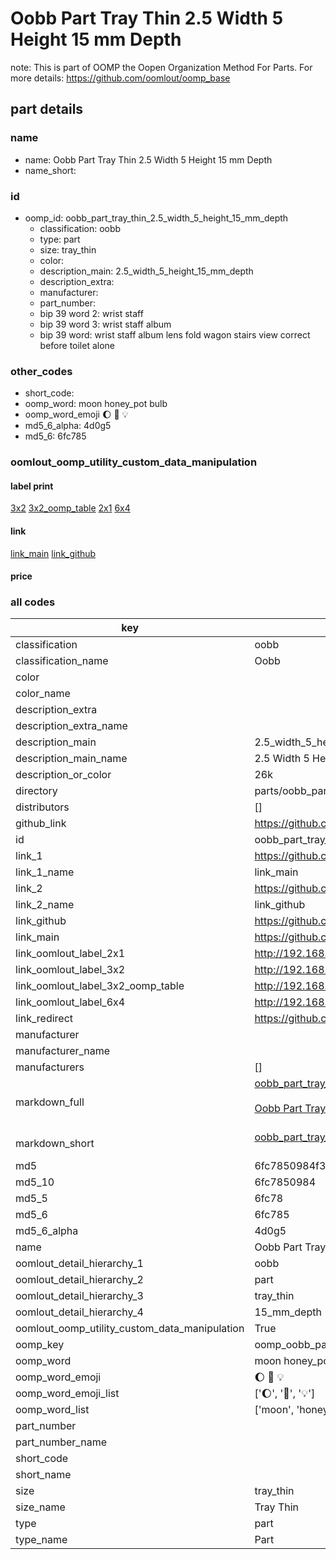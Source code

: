 # Oobb Part Tray Thin 2.5 Width 5 Height 15 mm Depth  

note: This is part of OOMP the Oopen Organization Method For Parts. For more details: https://github.com/oomlout/oomp_base

##  part details
  







### name
* name: Oobb Part Tray Thin 2.5 Width 5 Height 15 mm Depth
* name_short: 
### id
* oomp_id: oobb_part_tray_thin_2.5_width_5_height_15_mm_depth
  * classification: oobb
  * type: part
  * size: tray_thin
  * color: 
  * description_main: 2.5_width_5_height_15_mm_depth
  * description_extra: 
  * manufacturer: 
  * part_number: 
  * bip 39 word 2: wrist staff
  * bip 39 word 3: wrist staff album
  * bip 39 word: wrist staff album lens fold wagon stairs view correct before toilet alone

### other_codes
* short_code: 
* oomp_word: moon honey_pot bulb
* oomp_word_emoji :moon: :honey_pot: :bulb:
* md5_6_alpha: 4d0g5
* md5_6: 6fc785






### oomlout_oomp_utility_custom_data_manipulation
#### label print
[3x2](http://192.168.1.245:1112/?label=oomp%204d0g5)
[3x2_oomp_table](http://192.168.1.108:1112/?label=oomp%204d0g5)
[2x1](http://192.168.1.242:1112/?label=oomp%204d0g5)
[6x4](http://192.168.1.55:1112/?label=oomp%204d0g5)    

#### link

[link_main](https://github.com/oomlout/oomlout_oomp_version_1_messy/tree/main/parts/oobb_part_tray_thin_2.5_width_5_height_15_mm_depth) [link_github](https://github.com/oomlout/oomlout_oomp_version_1_messy/tree/main/parts/oobb_part_tray_thin_2.5_width_5_height_15_mm_depth)                             

#### price







### all codes 
| key | value |  
| --- | --- |  
| classification | oobb |  
| classification_name | Oobb |  
| color |  |  
| color_name |  |  
| description_extra |  |  
| description_extra_name |  |  
| description_main | 2.5_width_5_height_15_mm_depth |  
| description_main_name | 2.5 Width 5 Height 15 mm Depth |  
| description_or_color | 26k |  
| directory | parts/oobb_part_tray_thin_2.5_width_5_height_15_mm_depth |  
| distributors | [] |  
| github_link | https://github.com/oomlout/oomlout_oomp_part_src/tree/main/parts/oobb_part_tray_thin_2.5_width_5_height_15_mm_depth |  
| id | oobb_part_tray_thin_2.5_width_5_height_15_mm_depth |  
| link_1 | https://github.com/oomlout/oomlout_oomp_version_1_messy/tree/main/parts/oobb_part_tray_thin_2.5_width_5_height_15_mm_depth |  
| link_1_name | link_main |  
| link_2 | https://github.com/oomlout/oomlout_oomp_version_1_messy/tree/main/parts/oobb_part_tray_thin_2.5_width_5_height_15_mm_depth |  
| link_2_name | link_github |  
| link_github | https://github.com/oomlout/oomlout_oomp_version_1_messy/tree/main/parts/oobb_part_tray_thin_2.5_width_5_height_15_mm_depth |  
| link_main | https://github.com/oomlout/oomlout_oomp_version_1_messy/tree/main/parts/oobb_part_tray_thin_2.5_width_5_height_15_mm_depth |  
| link_oomlout_label_2x1 | http://192.168.1.242:1112/?label=oomp%204d0g5 |  
| link_oomlout_label_3x2 | http://192.168.1.245:1112/?label=oomp%204d0g5 |  
| link_oomlout_label_3x2_oomp_table | http://192.168.1.108:1112/?label=oomp%204d0g5 |  
| link_oomlout_label_6x4 | http://192.168.1.55:1112/?label=oomp%204d0g5 |  
| link_redirect | https://github.com/oomlout/oomlout_oomp_version_1_messy/tree/main/parts/oobb_part_tray_thin_2.5_width_5_height_15_mm_depth |  
| manufacturer |  |  
| manufacturer_name |  |  
| manufacturers | [] |  
| markdown_full | [oobb_part_tray_thin_2.5_width_5_height_15_mm_depth](none)<br>[](none)<br>[Oobb Part Tray Thin 2.5 Width 5 Height 15 Mm Depth](none)<br><br> |  
| markdown_short | [oobb_part_tray_thin_2.5_width_5_height_15_mm_depth](none)<br><br> |  
| md5 | 6fc7850984f3fa8bd92d48020bf507f3 |  
| md5_10 | 6fc7850984 |  
| md5_5 | 6fc78 |  
| md5_6 | 6fc785 |  
| md5_6_alpha | 4d0g5 |  
| name | Oobb Part Tray Thin 2.5 Width 5 Height 15 mm Depth |  
| oomlout_detail_hierarchy_1 | oobb |  
| oomlout_detail_hierarchy_2 | part |  
| oomlout_detail_hierarchy_3 | tray_thin |  
| oomlout_detail_hierarchy_4 | 15_mm_depth |  
| oomlout_oomp_utility_custom_data_manipulation | True |  
| oomp_key | oomp_oobb_part_tray_thin_2.5_width_5_height_15_mm_depth |  
| oomp_word | moon honey_pot bulb |  
| oomp_word_emoji | :moon: :honey_pot: :bulb: |  
| oomp_word_emoji_list | [':moon:', ':honey_pot:', ':bulb:'] |  
| oomp_word_list | ['moon', 'honey_pot', 'bulb'] |  
| part_number |  |  
| part_number_name |  |  
| short_code |  |  
| short_name |  |  
| size | tray_thin |  
| size_name | Tray Thin |  
| type | part |  
| type_name | Part |  
